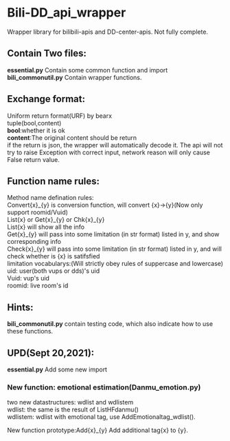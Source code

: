 # Bili-DD_api_wrapper
Wrapper library for bilibili-apis and DD-center-apis. Not fully complete.

## Contain Two files:
<b>essential.py</b> Contain some common function and import   
<b>bili_commonutil.py</b> Contain wrapper functions.

## Exchange format:
Uniform return format(URF) by bearx  
tuple(bool,content)  
<b>bool</b>:whether it is ok  
<b>content</b>:The original content should be return  
if the return is json, the wrapper will automatically decode it.
The api will not try to raise Exception with correct input, network reason will only cause False return value.

## Function name rules:
Method name defination rules:  
Convert{x}\_{y} is conversion function, will convert {x}->{y}(Now only support roomid/Vuid)  
List{x} or Get{x}\_{y} or Chk{x}\_{y}  
List{x} will show all the info  
Get{x}\_{y} will pass into some limitation (in str format) listed in y, and show corresponding info  
Check{x}\_{y} will pass into some limitation (in str format) listed in y, and will check whether is {x} is satifsfied  
limitation vocabularys:(Will strictly obey rules of suppercase and lowercase)  
uid: user(both vups or dds)'s uid  
Vuid: vup's uid  
roomid: live room's id  

## Hints:
<b>bili_commonutil.py</b> contain testing code, which also indicate how to use these functions.

## UPD(Sept 20,2021):
<b>essential.py</b> Add some new import  
### New function: emotional estimation(Danmu_emotion.py)
  
two new datastructures: wdlist and wdlistem   
wdlist: the same is the result of ListHFdanmu()  
wdlistem: wdlist with emotional tag, use AddEmotionaltag_wdlist().  
  
New function prototype:Add{x}_{y} Add additional tag{x} to {y}.

